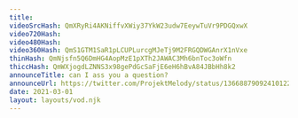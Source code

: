 ```yaml
---
title: 
videoSrcHash: QmXRyRi4AKNiffvXWiy37YkW23udw7EeywTuVr9PDGQxwX
video720Hash: 
video480Hash: 
video360Hash: QmS1GTM1SaR1pLCUPLurcgMJeTj9M2FRGQDWGAnrX1nVxe
thinHash: QmNjsfn5Q6DmHG4AopMzE1pXTh2JAWAC3Mh6bnToc3oWfn
thiccHash: QmWXjogdLZNNS3x98gePdGcSaFjE6eH6hBvA84JBbHh8k2
announceTitle: can I ass you a question?
announceUrl: https://twitter.com/ProjektMelody/status/1366887909241012233
date: 2021-03-01
layout: layouts/vod.njk
---
```

